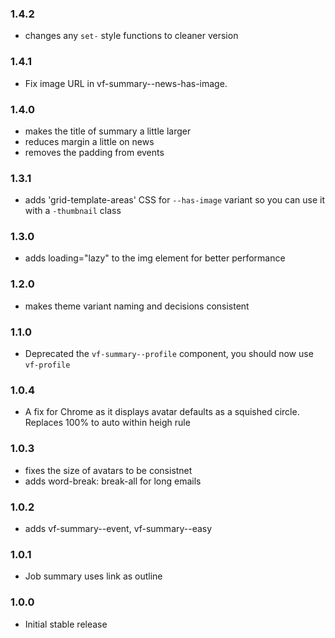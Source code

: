 ### 1.4.2

* changes any `set-` style functions to cleaner version
### 1.4.1

* Fix image URL in vf-summary--news-has-image.

### 1.4.0

* makes the title of summary a little larger
* reduces margin a little on news
* removes the padding from events

### 1.3.1

* adds 'grid-template-areas' CSS for `--has-image` variant so you can use it with a `-thumbnail` class

### 1.3.0

* adds loading="lazy" to the img element for better performance

### 1.2.0

* makes theme variant naming and decisions consistent

### 1.1.0

* Deprecated the `vf-summary--profile` component, you should now use `vf-profile`

### 1.0.4

* A fix for Chrome as it displays avatar defaults as a squished circle. Replaces 100% to auto within heigh rule

### 1.0.3

* fixes the size of avatars to be consistnet
* adds word-break: break-all for long emails

### 1.0.2

* adds vf-summary--event, vf-summary--easy

### 1.0.1

* Job summary uses link as outline

### 1.0.0

* Initial stable release
